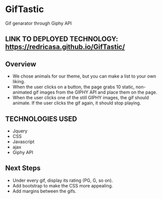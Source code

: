 # GifTastic
Gif genarator through Giphy API
## LINK TO DEPLOYED TECHNOLOGY: https://redricasa.github.io/GifTastic/
## Overview
- We chose animals for our theme, but you can make a list to your own liking.
- When the user clicks on a button, the page grabs 10 static, non-animated gif images from the GIPHY API and place them on the page.
- When the user clicks one of the still GIPHY images, the gif should animate. If the user clicks the gif again, it should stop playing.
## TECHNOLOGIES USED
- Jquery
- CSS
- Javascript
- ajax
- Giphy API
## Next Steps
- Under every gif, display its rating (PG, G, so on).
- Add bootstrap to make the CSS more appealing. 
- Add margins between the gifs.

